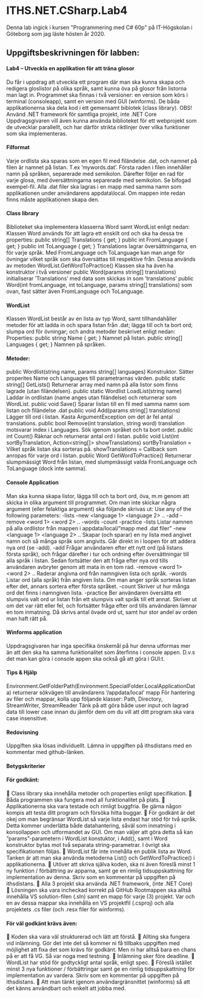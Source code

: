 # ITHS.NET.CSharp.Lab4

Denna lab ingick i kursen "Programmering med C# 60p" på IT-Högskolan i Göteborg som jag läste hösten år 2020.

## Uppgiftsbeskrivningen för labben:
#### Lab4 – Utveckla en applikation för att träna glosor
Du får i uppdrag att utveckla ett program där man ska kunna skapa och redigera
gloslistor på olika språk, samt kunna öva på glosor från listorna man lagt in.
Programmet ska finnas i två versioner: en version som körs i terminal
(consoleapp), samt en version med GUI (winforms). De båda applikationerna ska
dela kod i ett gemensamt biblotek (class library).
OBS! Använd .NET framework för samtliga projekt, inte .NET Core
Uppdragsgivaren vill även kunna använda biblioteket för ett webprojekt som de
utvecklar parallellt, och har därför strikta riktlinjer över vilka funktioner som ska
implementeras.
#### Filformat
Varje ordlista ska sparas som en egen fil med filändelse .dat, och namnet på filen
är namnet på listan. T.ex ’mywords.dat’. Första raden i filen innehåller namn på
språken, separerade med semikolon. Därefter följer en rad för varje glosa, med
översättningarna separerade med semikolon. Se bifogad exempel-fil.
Alla .dat filer ska lagras i en mapp med samma namn som applikationen under
användarens appdata\local. Om mappen inte redan finns måste applikationen
skapa den.
#### Class library
Biblioteket ska implementera klasserna Word samt WordList enligt nedan:
Klassen Word används för att lagra ett enskilt ord och ska ha dessa tre properties:
 public string[] Translations { get; }
 public int FromLanguage { get; }
 public int ToLanguage { get; }
Translations lagrar översättningarna, en för varje språk. Med FromLanguage och
ToLanguage kan man ange för övningar vilket språk som ska översättas till
respektive från. Dessa används av metoden WordList.GetWordToPractice() 
Klassen ska ha även ha konstruktor i två versioner
public Word(params string[] translations)
initialiserar ’Translations’ med data som skickas in som ’translations’
public Word(int fromLanguage, int toLanguage, params string[] translations)
som ovan, fast sätter även FromLanguage och ToLanguage.
#### WordList
Klassen WordList består av en lista av typ Word, samt tillhandahåller metoder för
att ladda in och spara listan från .dat; lägga till och ta bort ord; slumpa ord för
övningar; och andra metoder beskrivet enligt nedan:
Properties:
public string Name { get; } Namnet på listan.
public string[] Languages { get; } Namnen på språken.
#### Metoder:
public Wordlist(string name, params string[] languages)
Konstruktor. Sätter properites Name och Languages till parametrarnas värden.
public static string[] GetLists()
Returnerar array med namn på alla listor som finns lagrade (utan filändelsen).
public static Wordlist LoadList(string name)
Laddar in ordlistan (name anges utan filändelse) och returnerar som WordList.
public void Save()
Sparar listan till en fil med samma namn som listan och filändelse .dat
public void Add(params string[] translations)
Lägger till ord i listan. Kasta ArgumentException om det är fel antal translations.
public bool Remove(int translation, string word)
translation motsvarar index i Languages. Sök igenom språket och ta bort ordet.
public int Count()
Räknar och returnerar antal ord i listan. 
public void List(int sortByTranslation, Action<string[]> showTranslations)
sortByTranslation = Vilket språk listan ska sorteras på.
showTranslations = Callback som anropas för varje ord i listan.
public Word GetWordToPractice()
Returnerar slumpmässigt Word från listan, med slumpmässigt valda
FromLanguage och ToLanguage (dock inte samma).
#### Console Application
Man ska kunna skapa listor, lägga till och ta bort ord, öva, m.m genom att skicka
in olika argument till programmet. Om man inte skickar några argument (eller
felaktiga argument) ska följande skrivas ut:
Use any of the following parameters:
-lists
-new <list name> <language 1> <language 2> .. <langauge n>
-add <list name>
-remove <list name> <language> <word 1> <word 2> .. <word n>
-words <listname> <sortByLanguage>
-count <listname>
-practice <listname>
-lists
Listar namnen på alla ordlistor från mappen i appdata/local/”mapp med .dat filer”
-new <list name> <language 1> <language 2> .. <langauge n>
Skapar (och sparar) en ny lista med angivet namn och så många språk som
angivits. Går direkt in i loopen för att addera nya ord (se -add).
-add <list name>
Frågar användaren efter ett nytt ord (på listans första språk), och frågar därefter i
tur och ordning efter översättningar till alla språk i listan. Sedan fortsätter den att
fråga efter nya ord tills användaren avbryter genom att mata in en tom rad. 
-remove <list name> <language> <word 1> <word 2> .. <word n>
Raderar angivna ord från namngiven lista och språk.
-words <listname> <sortByLanguage>
Listar ord (alla språk) från angiven lista. Om man anger språk sorteras listan efter
det, annars sortera efter första språket.
-count <listname>
Skriver ut hur många ord det finns i namngiven lista.
-practice <listname>
Ber användaren översätta ett slumpvis valt ord ur listan från ett slumpvis valt
språk till ett annat. Skriver ut om det var rätt eller fel, och fortsätter fråga efter
ord tills användaren lämnar en tom inmatning. Då skrivs antal övade ord ut, samt
hur stor andel av orden man haft rätt på.
#### Winforms application
Uppdragsgivaren har inga specifika önskemål på hur denna utformas mer än att
den ska ha samma funktionalitet som återfinns i console appen. D.v.s det man kan
göra i console appen ska också gå att göra i GUI:t.
#### Tips & Hjälp
Environment.GetFolderPath(Environment.SpecialFolder.LocalApplicationData)
returnerar sökvägen till användarens ‘/appdata/local’ mapp
För hantering av filer och mappar, kolla upp följande klasser:
Path, Directory, StreamWriter, StreamReader
Tänk på att göra både user input och lagrad data till lower case innan du jämför
dem om du vill att ditt program ska vara case insensitive. 
#### Redovisning
Uppgiften ska lösas individuellt.
Lämna in uppgiften på ithsdistans med en kommentar med github-länken.
#### Betygskriterier
#### För godkänt:
 Class library ska innehålla metoder och properties enligt specifikation.
 Båda programmen ska fungera med all funktionalitet på plats.
 Applikationerna ska vara testade och rimligt buggfria. Be gärna någon
kompis att testa ditt program och försöka hitta buggar.
 För godkänt är det okej om man begränsar WordList så varje lista endast
har stöd för två språk. Detta kommer underlätta både datahantering, såväl
som inmatning i konsollappen och utformandet av GUI. Om man väljer att
göra detta så kan ”params”-parametern i WordList konstuktor, i Add(),
samt i Word konstruktor bytas mot två separata string-parametrar. I övrigt
ska specifikationen följas.
 WordList får inte innehålla en publik lista av Word. Tanken är att man ska
använda metoderna List() och GetWordToPractice() i applikationerna.
 Utöver att skriva själva koden, ska ni även föreslå minst 1 ny funktion /
förbättring av apparna, samt ge en rimlig tidsuppskattning för
implementation av denna. Skriv som en kommentar på uppgiften på
ithsdistans.
 Alla 3 projekt ska använda .NET framework, (inte .NET Core)
 Lösningen ska vara incheckad korrekt på GitHub
Rootmappen ska alltså innehålla VS solution-filen (.sln) samt en mapp för
varje (3) projekt. Var och en av dessa mappar ska innehålla en VS projektfil
(.csproj) och alla projektets .cs filer (och .resx filer för winforms). 
#### För väl godkänt krävs även:
 Koden ska vara väl strukturerad och lätt att förstå.
 Allting ska fungera vid inlämning. Gör det inte det så kommer ni få tillbaks
uppgiften med möjlighet att fixa det som krävs för godkänt. Men ni har
alltså bara en chans på er att få VG. Så var noga med testning.
 Inlämning sker före deadline.
 WordList har stöd för godtyckligt antal språk, enligt spec.
 Föreslå istället minst 3 nya funktioner / förbättringar samt ge en rimlig
tidsuppskattning för implementation av vardera. Skriv som en kommentar
på uppgiften på ithsdistans.
 Att man tänkt igenom användargränsnittet (winforms) så att det känns
användbart och enkelt att jobba med. 
